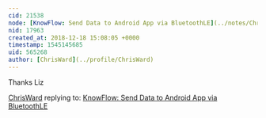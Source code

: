 ```yaml
---
cid: 21538
node: [KnowFlow: Send Data to Android App via BluetoothLE](../notes/ChrisWard/12-18-2018/knowflow-send-data-to-android-app-via-bluetoothle)
nid: 17963
created_at: 2018-12-18 15:08:05 +0000
timestamp: 1545145685
uid: 565268
author: [ChrisWard](../profile/ChrisWard)
---
```


 Thanks Liz

[ChrisWard](../profile/ChrisWard) replying to: [KnowFlow: Send Data to Android App via BluetoothLE](../notes/ChrisWard/12-18-2018/knowflow-send-data-to-android-app-via-bluetoothle)


